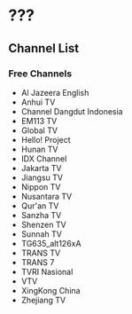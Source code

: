 # ???
## Channel List
### Free Channels
* Al Jazeera English
* Anhui TV
* Channel Dangdut Indonesia
* EM113 TV
* Global TV
* Hello! Project
* Hunan TV
* IDX Channel
* Jakarta TV
* Jiangsu TV
* Nippon TV
* Nusantara TV
* Qur'an TV
* Sanzha TV
* Shenzen TV
* Sunnah TV
* TG635_alt126xA
* TRANS TV
* TRANS 7
* TVRI Nasional
* VTV
* XingKong China
* Zhejiang TV
